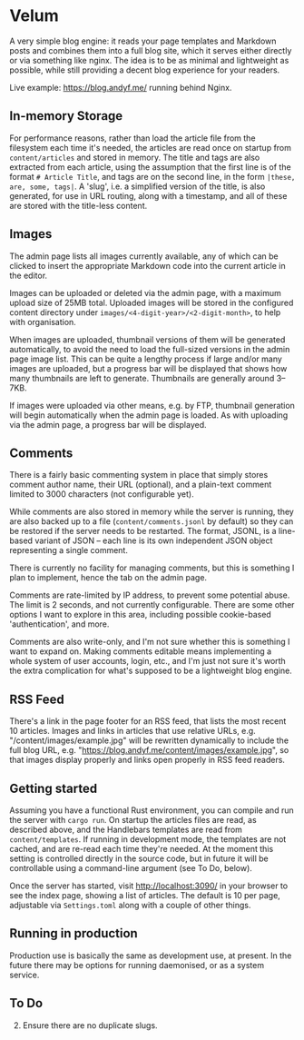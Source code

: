 # Velum

A very simple blog engine: it reads your page templates and Markdown posts and
combines them into a full blog site, which it serves either directly or via
something like nginx. The idea is to be as minimal and lightweight as possible,
while still providing a decent blog experience for your readers.

Live example: <https://blog.andyf.me/> running behind Nginx.

## In-memory Storage

For performance reasons, rather than load the article file from the filesystem
each time it's needed, the articles are read once on startup from
`content/articles` and stored in memory. The title and tags are also extracted
from each article, using the assumption that the first line is of the format `#
Article Title`, and tags are on the second line, in the form `|these, are,
some, tags|`. A 'slug', i.e. a simplified version of the title, is also
generated, for use in URL routing, along with a timestamp, and all of these are
stored with the title-less content.

## Images

The admin page lists all images currently available, any of which can be clicked
to insert the appropriate Markdown code into the current article in the editor.

Images can be uploaded or deleted via the admin page, with a maximum upload size
of 25MB total. Uploaded images will be stored in the configured content
directory under `images/<4-digit-year>/<2-digit-month>`, to help with
organisation.

When images are uploaded, thumbnail versions of them will be generated
automatically, to avoid the need to load the full-sized versions in the admin
page image list. This can be quite a lengthy process if large and/or many images
are uploaded, but a progress bar will be displayed that shows how many
thumbnails are left to generate. Thumbnails are generally around 3–7KB.

If images were uploaded via other means, e.g. by FTP, thumbnail generation will
begin automatically when the admin page is loaded. As with uploading via the
admin page, a progress bar will be displayed.

## Comments

There is a fairly basic commenting system in place that simply stores comment
author name, their URL (optional), and a plain-text comment limited to 3000
characters (not configurable yet).

While comments are also stored in memory while the server is running, they are
also backed up to a file (`content/comments.jsonl` by default) so they can be
restored if the server needs to be restarted. The format, JSONL, is
a line-based variant of JSON – each line is its own independent JSON object
representing a single comment.

There is currently no facility for managing comments, but this is something
I plan to implement, hence the tab on the admin page.

Comments are rate-limited by IP address, to prevent some potential abuse. The
limit is 2 seconds, and not currently configurable. There are some other
options I want to explore in this area, including possible cookie-based
'authentication', and more.

Comments are also write-only, and I'm not sure whether this is something I want
to expand on. Making comments editable means implementing a whole system of
user accounts, login, etc., and I'm just not sure it's worth the extra
complication for what's supposed to be a lightweight blog engine.

## RSS Feed

There's a link in the page footer for an RSS feed, that lists the most recent 10
articles. Images and links in articles that use relative URLs, e.g.
"/content/images/example.jpg" will be rewritten dynamically to include the full
blog URL, e.g. "https://blog.andyf.me/content/images/example.jpg", so that
images display properly and links open properly in RSS feed readers.

## Getting started

Assuming you have a functional Rust environment, you can compile and run the
server with `cargo run`. On startup the articles files are read, as described
above, and the Handlebars templates are read from `content/templates`. If
running in development mode, the templates are not cached, and are re-read each
time they're needed. At the moment this setting is controlled directly in the
source code, but in future it will be controllable using a command-line
argument (see To Do, below).

Once the server has started, visit <http://localhost:3090/> in your browser to
see the index page, showing a list of articles. The default is 10 per page,
adjustable via `Settings.toml` along with a couple of other things.

## Running in production

Production use is basically the same as development use, at present. In the
future there may be options for running daemonised, or as a system service.

## To Do

2. Ensure there are no duplicate slugs.
